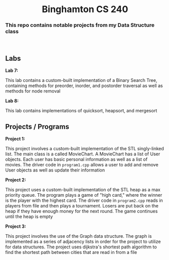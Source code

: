 <!-- This is the readme file for my CS240 repo -->
<h1 align="center"> Binghamton CS 240 </h1>
<h3>This repo contains notable projects from my Data Structure class</h3>
<br>
<h2>Labs </h2>
<b> Lab 7: </b>
<p> This lab contains a custom-built implementation of a Binary Search Tree,
    containing methods for preorder, inorder, and postorder traversal as well as
    methods for node removal </p>
<b>Lab 8:</b>
<p> This lab contains implementations of quicksort, heapsort, and mergesort </p>
<h2>Projects / Programs </h2>
<b> Project 1: </b>
<p> This project involves a custom-built implementation of the STL singly-linked list.
    The main class is a called MovieChart.
    A MovieChart has a list of User objects.
    Each user has basic personal information as well as a list of movies.
    The driver code in <code>program1.cpp</code> allows a user to add and remove User objects
    as well as update their information</p>
<b>Project 2: </b>
<p> This project uses a custom-built implementation of the STL heap as a max
    priority queue. The program plays a game of "high card," where the winner is
    the player with the highest card. The driver code in <code>program2.cpp</code>
    reads in players from file and then plays a tournament. Losers are put back on
    the heap if they have enough money for the next round. The game continues until
    the heap is empty </p>
<b>Project 3: </b>
<p> This project involves the use of the Graph data structure. The graph is
    implemented as a series of adjacency lists in order for the project to utilize
    for data structures. The project  uses dijkstra's shortest path algorithm to
    find the shortest path between cities that are read in from a file </p>
